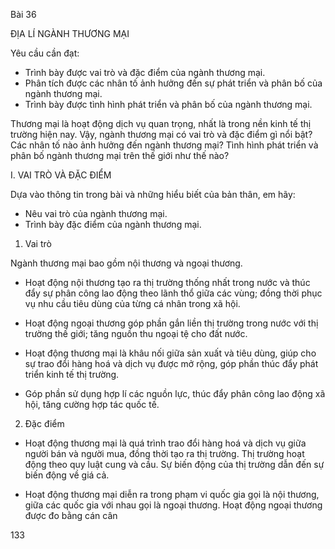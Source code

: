 Bài 36

ĐỊA LÍ NGÀNH THƯƠNG MẠI

Yêu cầu cần đạt:
- Trình bày được vai trò và đặc điểm của ngành thương mại.
- Phân tích được các nhân tố ảnh hưởng đến sự phát triển và phân bố của ngành thương mại.
- Trình bày được tình hình phát triển và phân bố của ngành thương mại.

Thương mại là hoạt động dịch vụ quan trọng, nhất là trong nền kinh tế thị trường hiện nay. Vậy, ngành thương mại có vai trò và đặc điểm gì nổi bật? Các nhân tố nào ảnh hưởng đến ngành thương mại? Tình hình phát triển và phân bố ngành thương mại trên thế giới như thế nào?

I. VAI TRÒ VÀ ĐẶC ĐIỂM

Dựa vào thông tin trong bài và những hiểu biết của bản thân, em hãy:
- Nêu vai trò của ngành thương mại.
- Trình bày đặc điểm của ngành thương mại.

1. Vai trò

Ngành thương mại bao gồm nội thương và ngoại thương.

- Hoạt động nội thương tạo ra thị trường thống nhất trong nước và thúc đẩy sự phân công lao động theo lãnh thổ giữa các vùng; đồng thời phục vụ nhu cầu tiêu dùng của từng cá nhân trong xã hội.

- Hoạt động ngoại thương góp phần gắn liền thị trường trong nước với thị trường thế giới; tăng nguồn thu ngoại tệ cho đất nước.

- Hoạt động thương mại là khâu nối giữa sản xuất và tiêu dùng, giúp cho sự trao đổi hàng hoá và dịch vụ được mở rộng, góp phần thúc đẩy phát triển kinh tế thị trường.

- Góp phần sử dụng hợp lí các nguồn lực, thúc đẩy phân công lao động xã hội, tăng cường hợp tác quốc tế.

2. Đặc điểm

- Hoạt động thương mại là quá trình trao đổi hàng hoá và dịch vụ giữa người bán và người mua, đồng thời tạo ra thị trường. Thị trường hoạt động theo quy luật cung và cầu. Sự biến động của thị trường dẫn đến sự biến động về giá cả.

- Hoạt động thương mại diễn ra trong phạm vi quốc gia gọi là nội thương, giữa các quốc gia với nhau gọi là ngoại thương. Hoạt động ngoại thương được đo bằng cán cân

133